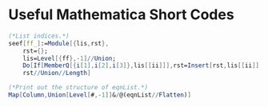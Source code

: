 # Useful Mathematica Short Codes

``` mathematica
(*List indices.*)
seef[ff_]:=Module[{lis,rst},
	rst={};
	lis=Level[{ff},-1]//Union;
	Do[If[MemberQ[{i[1],i[2],i[3]},lis[[ii]]],rst=Insert[rst,lis[[ii]],-1]],{ii,lis//Length}];
	rst//Union//Length]
```

``` mathematica
(*Print out the structure of eqnList.*)
Map[Column,Union[Level[#,-1]]&/@(eqnList//Flatten)]
```
